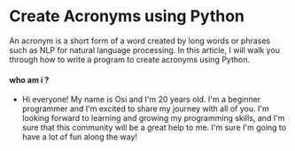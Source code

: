 # Create Acronyms using Python



An acronym is a short form of a word created by long words or phrases such as NLP for natural language processing. In this article, I will walk you through how to write a program to create acronyms using Python.
#### who am i ?
- Hi everyone! My name is Osi and I'm 20 years old. I'm a beginner programmer and I'm excited to share my journey with all of you. I'm looking forward to learning and growing my programming skills, and I'm sure that this community will be a great help to me. I'm sure I'm going to have a lot of fun along the way!
